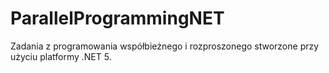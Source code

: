 # ParallelProgrammingNET
Zadania z programowania współbieżnego i rozproszonego stworzone przy użyciu platformy .NET 5.
